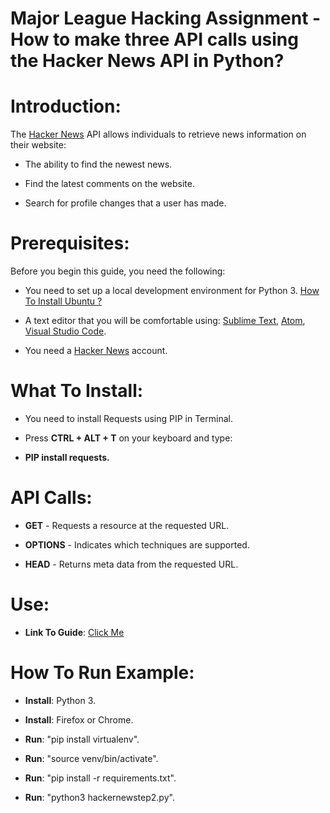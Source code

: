 # Major League Hacking Assignment - How to make three API calls using the Hacker News API in Python?

# Introduction: 

The [Hacker News] API allows individuals to retrieve news information on their website: 

*	The ability to find the newest news.

*	Find the latest comments on the website.

*	Search for profile changes that a user has made. 

# Prerequisites: 

Before you begin this guide, you need the following: 

*	You need to set up a local development environment for Python 3. [How To Install Ubuntu ?]

*	A text editor that you will be comfortable using: [Sublime Text], [Atom], [Visual Studio Code]. 

*	You need a [Hacker News] account. 

# What To Install:

*	You need to install Requests using PIP in Terminal. 

*	Press **CTRL + ALT + T** on your keyboard and type:

*	**PIP install requests.**

# API Calls:

*	**GET** - Requests a resource at the requested URL.

*	**OPTIONS** - Indicates which techniques are supported.

*	**HEAD** - Returns meta data from the requested URL.

# Use:

* **Link To Guide**: [Click Me]

 
 
# How To Run Example:

*	**Install**: Python 3.

*	**Install**: Firefox or Chrome.

*	**Run**: "pip install virtualenv".

*	**Run**: "source venv/bin/activate".

*	**Run**: "pip install -r requirements.txt".

*	**Run**: "python3 hackernewstep2.py".

[Hacker News]:https://news.ycombinator.com/
[How To Install Ubuntu ?]:https://help.ubuntu.com/community/Installation
[Sublime Text]:https://www.sublimetext.com/
[Atom]:https://atom.io/
[Visual Studio Code]:https://code.visualstudio.com/
[Click Me]:https://github.com/al11588/MajorLeagueHackingAssignment/blob/master/Alvin%20Lawson%20-%20Major%20League%20Hacking%20Take%20Home%20Challenge.pdf